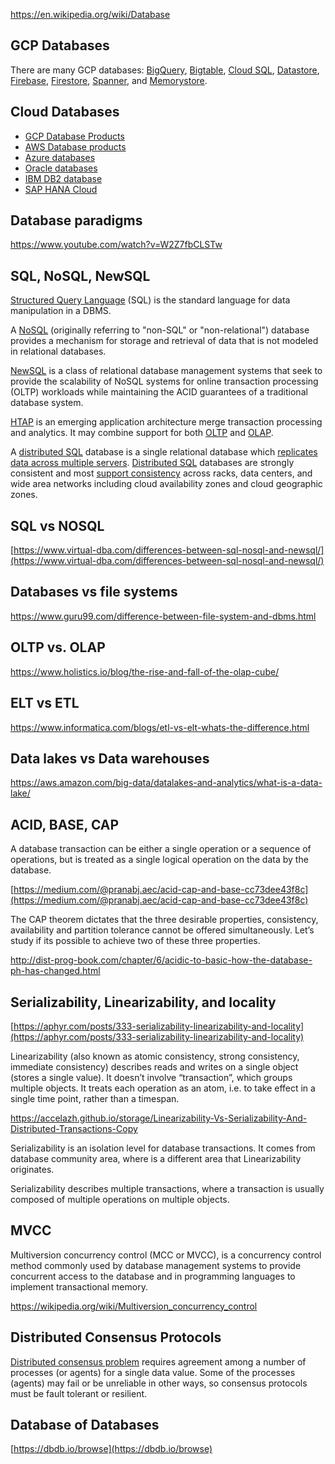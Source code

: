 https://en.wikipedia.org/wiki/Database

## GCP Databases


There are many GCP databases: [BigQuery](BigQuery), [Bigtable](Bigtable), [Cloud SQL](  Cloud-SQL 
 ), [Datastore](Datastore), [Firebase](Firebase), [Firestore](Firestore), [Spanner](Spanner), and [Memorystore](Memorystore).

## Cloud Databases

* [GCP Database Products](https://cloud.google.com/products/databases)
* [AWS Database products](https://aws.amazon.com/products/databases/) 
* [Azure databases](https://azure.microsoft.com/en-us/product-categories/databases/)
* [Oracle databases](https://www.oracle.com/database/)
* [IBM  DB2 database](https://www.ibm.com/cloud/db2-on-cloud)
* [SAP HANA Cloud](   https://www.sap.com/products/hana/cloud.html )


## Database paradigms

https://www.youtube.com/watch?v=W2Z7fbCLSTw


## SQL, NoSQL, NewSQL

[Structured Query Language](SQL) (SQL) is the standard language for data manipulation in a DBMS.

A [NoSQL](https://en.wikipedia.org/wiki/NoSQL) (originally referring to "non-SQL" or "non-relational") database provides a mechanism for storage and retrieval of data that is not modeled  in relational databases. 

[NewSQL](https://en.wikipedia.org/wiki/NewSQL) is a class of relational database management systems that seek to provide the scalability of NoSQL systems for online transaction processing (OLTP) workloads while maintaining the ACID guarantees of a traditional database system.


[HTAP](https://en.wikipedia.org/wiki/Hybrid_transactional/analytical_processing)  is an emerging application architecture merge transaction processing and analytics.  It may combine support for both [OLTP](https://en.wikipedia.org/wiki/Online_transaction_processing) and [OLAP](https://en.wikipedia.org/wiki/Online_analytical_processing).

A [distributed SQL](https://en.wikipedia.org/wiki/Distributed_SQL) database is a single relational database which [replicates data across multiple servers](https://www.infoworld.com/article/3564543/beyond-nosql-the-case-for-distributed-sql.html). [Distributed SQL](https://www.cockroachlabs.com/blog/what-is-distributed-sql/) databases are strongly consistent and most [support consistency](https://www.nextplatform.com/2021/01/25/after-three-decades-you-can-finally-have-a-distributed-sql-database/) across racks, data centers, and wide area networks including cloud availability zones and cloud geographic zones.

## SQL vs NOSQL

[https://www.virtual-dba.com/differences-between-sql-nosql-and-newsql/](https://www.virtual-dba.com/differences-between-sql-nosql-and-newsql/)


## Databases vs file systems

https://www.guru99.com/difference-between-file-system-and-dbms.html

## OLTP vs. OLAP

https://www.holistics.io/blog/the-rise-and-fall-of-the-olap-cube/

## ELT vs ETL

https://www.informatica.com/blogs/etl-vs-elt-whats-the-difference.html

## Data lakes vs Data warehouses

https://aws.amazon.com/big-data/datalakes-and-analytics/what-is-a-data-lake/

## ACID, BASE, CAP

A database transaction can be either a single operation or a sequence of operations, but is treated as a single logical operation on the data by the database. 

[https://medium.com/@pranabj.aec/acid-cap-and-base-cc73dee43f8c](https://medium.com/@pranabj.aec/acid-cap-and-base-cc73dee43f8c)

The CAP theorem dictates that the three desirable properties, consistency, availability and partition tolerance cannot be offered simultaneously. Let’s study if its possible to achieve two of these three properties.

http://dist-prog-book.com/chapter/6/acidic-to-basic-how-the-database-ph-has-changed.html

## Serializability, Linearizability, and locality

[https://aphyr.com/posts/333-serializability-linearizability-and-locality](https://aphyr.com/posts/333-serializability-linearizability-and-locality)

Linearizability (also known as atomic consistency, strong consistency, immediate consistency) describes reads and writes on a single object (stores a single value).  It doesn’t involve “transaction”, which groups multiple objects. It treats each operation as an atom, i.e. to take effect in a single time point, rather than a timespan.

https://accelazh.github.io/storage/Linearizability-Vs-Serializability-And-Distributed-Transactions-Copy

Serializability is an isolation level for database transactions. It comes from database community area, where is a different area that Linearizability originates.

Serializability describes multiple transactions, where a transaction is usually composed of multiple operations on multiple objects.

## MVCC

Multiversion concurrency control (MCC or MVCC), is a concurrency control method commonly used by database management systems to provide concurrent access to the database and in programming languages to implement transactional memory.

https://wikipedia.org/wiki/Multiversion_concurrency_control

## Distributed Consensus Protocols

[Distributed consensus problem](Distributed-Consensus) requires agreement among a number of processes (or agents) for a single data value. Some of the processes (agents) may fail or be unreliable in other ways, so consensus protocols must be fault tolerant or resilient. 

## Database of Databases

[https://dbdb.io/browse](https://dbdb.io/browse)

